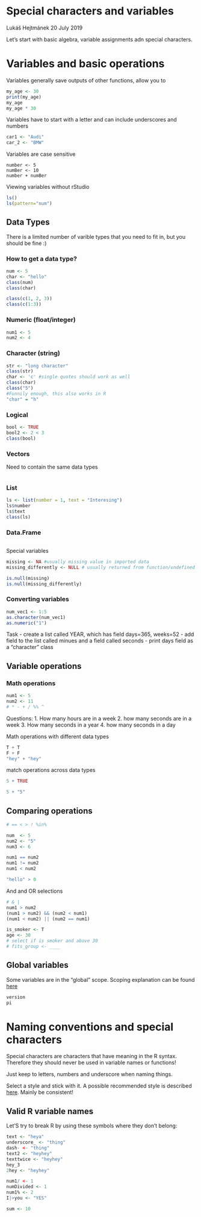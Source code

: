 Special characters and variables
================
Lukáš Hejtmánek
20 July 2019

Let’s start with basic algebra, variable assignments adn special
characters.

# Variables and basic operations

Variables generally save outputs of other functions, allow you to

``` r
my_age <- 30
print(my_age)
my_age
my_age * 30
```

Variables have to start with a letter and can include underscores and
numbers

``` r
car1 <- "Audi"
car_2 <- "BMW"
```

Variables are case sensitive

    number <- 5
    numBer <- 10
    number + numBer

Viewing variables without rStudio

``` r
ls()
ls(pattern="num")
```

## Data Types

There is a limited number of varible types that you need to fit in, but
you should be fine :)

### How to get a data type?

``` r
num <- 5
char <- "hello"
class(num)
class(char)

class(c(1, 2, 3))
class(c(1:3))
```

### Numeric (float/integer)

``` r
num1 <- 5
num2 <- 4
```

### Character (string)

``` r
str <- "long character"
class(str)
char <- 'c' #single quotes should work as well
class(char)
class("5")
#Funnily enough, this also works in R
"char" = "h"
```

### Logical

``` r
bool <- TRUE
bool2 <- 2 < 3
class(bool)
```

### Vectors

Need to contain the same data types

``` r
```

### List

``` r
ls <- list(number = 1, text = "Interesing")
ls$number
ls$text
class(ls)
```

### Data.Frame

``` r
```

Special variables

``` r
missing <- NA #usually missing value in imported data
missing_differently <- NULL # usually returned from function/undefined output

is.null(missing)
is.null(missing_differently)
```

### Converting variables

``` r
num_vec1 <- 1:5
as.character(num_vec1)
as.numeric("1")
```

Task - create a list called YEAR, which has field days=365, weeks=52 -
add field to the list called minues and a field called seconds - print
days field as a “character” class

## Variable operations

### Math operations

``` r
num1 <- 5
num2 <- 11
# * - + / %% ^ 
```

Questions: 1. How many hours are in a week 2. how many seconds are in a
week 3. How many seconds in a year 4. how many seconds in a day

Math operations with different data types

``` r
T + T
F + F
"hey" + "hey"
```

match operations across data types

``` r
5 + TRUE

5 + "5"

```

## Comparing operations

``` r
# == < > ! %in%

num  <- 5
num2 <- "5"
num3 <- 6

num1 == num2
num1 != num2
num1 < num2

"hello" > 0
```

And and OR selections

``` r
# & |
num1 > num2
(num1 > num2) && (num2 < num1)
(num1 < num2) || (num2 == num1)

is_smoker <- T
age <- 30
# select if is smoker and above 30
# fits_group <- ____
```

## Global variables

Some variables are in the “global” scope. Scoping explanation can be
found [here](https://www.datamentor.io/r-programming/environment-scope/)

``` r
version
pi
```

# Naming conventions and special characters

Special characters are characters that have meaning in the R syntax.
Therefore they should never be used in variable names or functions\!

Just keep to letters, numbers and underscore when naming things.

Select a style and stick with it. A possible recommended style is
described [here](http://adv-r.had.co.nz/Style.html). Mainly be
consistent\!

## Valid R variable names

Let’S try to break R by using these symbols where they don’t belong:

``` r
text <- "heya"
underscore_ <- "thing"
dash- <- "thing"
text2 <- "heyhey"
texttwice <- "heyhey"
hey_3
2hey <- "heyhey"

num1/ <- 1
numDivided <- 1
num1% <- 2
I|>you <- "YES"

sum <- 10
```
